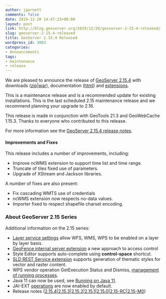 ```yaml
---
author: jgarnett
comments: false
date: 2019-12-20 14:47:23+00:00
layout: post
link: http://blog.geoserver.org/2019/12/20/geoserver-2-15-4-released/
slug: geoserver-2-15-4-released
title: GeoServer 2.15.4 Released
wordpress_id: 3083
categories:
- Announcements
tags:
- maintenance
- release
---
```





We are pleased to announce the release of [GeoServer 2.15.4](http://geoserver.org/release/2.15.4/) with downloads ([zip](https://sourceforge.net/projects/geoserver/files/GeoServer/2.15.4/geoserver-2.15.4-bin.zip/download)|[war](https://sourceforge.net/projects/geoserver/files/GeoServer/2.15.4/geoserver-2.15.4-war.zip/download)), documentation ([html](https://sourceforge.net/projects/geoserver/files/GeoServer/2.15.4/geoserver-2.15.4-htmldoc.zip/download)) and [extensions](https://sourceforge.net/projects/geoserver/files/GeoServer/2.15.4/extensions/).







This is a maintenance release and is a recommended update for existing installations. This is the last scheduled 2.15 maintenance release and we recommend planning your upgrade to 2.16.







This release is made in conjunction with GeoTools 21.3 and GeoWebCache 1.15.3. Thanks to everyone who contributed to this release.







For more information see the [GeoServer 2.15.4 release notes](https://osgeo-org.atlassian.net/secure/ReleaseNote.jspa?projectId=10000&version=16771).







#### Improvements and Fixes







This release includes a number of improvements, including:







  * Improve ncWMS extension to support time list and time range.
  * Truncate of tiles fixed use of parameters.
  * Upgrade of XStream and Jackson libraries.






A number of fixes are also present:







  * Fix cascading WMTS use of credentials
  * ncWMS extension now respects no-data values.
  * Importer fixed to respect shapefile charset encoding.






### About GeoServer 2.15 Series







Additional information on the 2.15 series:







  * [Layer service settings](https://docs.geoserver.org/latest/en/user/data/webadmin/layers.html#services-settings) allow WFS, WMS, WPS to be enabled on a layer by layer basis.
  * [GeoFence internal server extension](https://docs.geoserver.org/latest/en/user/extensions/geofence-server/index.html) a new approach to access control
  * Style Editor supports auto-complete using **control-space** shortcut.
  * [SLD REST Service extension](https://docs.geoserver.org/latest/en/user/extensions/sldservice/index.html) supports generation of thematic styles for vector and raster content.
  * WPS vendor operation GetExecution Status and Dismiss, [management of running processes](https://docs.geoserver.org/latest/en/user/services/wps/operations.html).
  * Java 11 can now be used, see [Running on Java 11](https://docs.geoserver.org/latest/en/user/production/java.html#running-on-java-11).
  * JAI-EXT [operations](https://docs.geoserver.org/latest/en/user/configuration/image_processing/index.html#jai-ext) are now enabled by default.
  * Release notes ([2.15.4](https://osgeo-org.atlassian.net/secure/ReleaseNote.jspa?projectId=10000&version=16771)|[2.15.3](https://osgeo-org.atlassian.net/secure/ReleaseNote.jspa?projectId=10000&version=16761)|[2.15.2](https://osgeo-org.atlassian.net/secure/ReleaseNote.jspa?projectId=10000&version=16757)|[2.15.1](https://osgeo-org.atlassian.net/secure/ReleaseNote.jspa?projectId=10000&version=16753)|[2.15.0](https://osgeo-org.atlassian.net/jira/secure/ReleaseNote.jspa?projectId=10000&version=16736)|[2.15-RC](https://osgeo-org.atlassian.net/jira/secure/ReleaseNote.jspa?projectId=10000&version=16740)|[2.15-M0](https://osgeo-org.atlassian.net/jira/secure/ReleaseNote.jspa?projectId=10000&version=16746))


